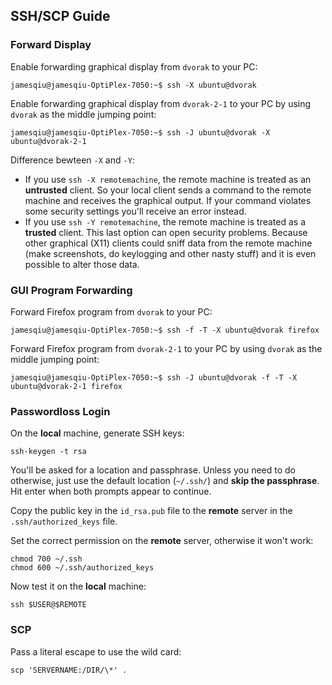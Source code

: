 ## SSH/SCP Guide

### Forward Display

Enable forwarding graphical display from `dvorak` to your PC:

```
jamesqiu@jamesqiu-OptiPlex-7050:~$ ssh -X ubuntu@dvorak
```

Enable forwarding graphical display from `dvorak-2-1` to your PC by using `dvorak` as the middle jumping point:

```
jamesqiu@jamesqiu-OptiPlex-7050:~$ ssh -J ubuntu@dvorak -X ubuntu@dvorak-2-1
```

Difference bewteen `-X` and `-Y`:

- If you use `ssh -X remotemachine`, the remote machine is treated as an **untrusted** client. So your local client sends a command to the remote machine and receives the graphical output. If your command violates some security settings you'll receive an error instead.
- If you use `ssh -Y remotemachine`, the remote machine is treated as a **trusted** client. This last option can open security problems. Because other graphical (X11) clients could sniff data from the remote machine (make screenshots, do keylogging and other nasty stuff) and it is even possible to alter those data.


### GUI Program Forwarding

Forward Firefox program from `dvorak` to your PC:

```
jamesqiu@jamesqiu-OptiPlex-7050:~$ ssh -f -T -X ubuntu@dvorak firefox
```

Forward Firefox program from `dvorak-2-1` to your PC by using `dvorak` as the middle jumping point:

```
jamesqiu@jamesqiu-OptiPlex-7050:~$ ssh -J ubuntu@dvorak -f -T -X ubuntu@dvorak-2-1 firefox
```

### Passwordloss Login

On the **local** machine, generate SSH keys:

```
ssh-keygen -t rsa
```

You'll be asked for a location and passphrase. Unless you need to do otherwise, just use the default location (`~/.ssh/`) and **skip the passphrase**.
Hit enter when both prompts appear to continue.

Copy the public key in the `id_rsa.pub` file to the **remote** server in the `.ssh/authorized_keys` file.

Set the correct permission on the **remote** server, otherwise it won't work:

```
chmod 700 ~/.ssh
chmod 600 ~/.ssh/authorized_keys
```

Now test it on the **local** machine:

```
ssh $USER@$REMOTE
```

### SCP

Pass a literal escape to use the wild card:

```
scp 'SERVERNAME:/DIR/\*' .
```
